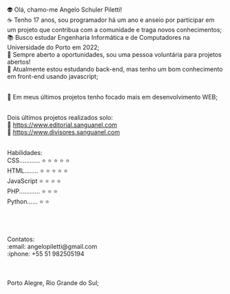 :alien: Olá, chamo-me Angelo Schuler Piletti! <br>
:coffee: Tenho 17 anos, sou programador há um ano e anseio por participar em um projeto que contribua com a comunidade e traga novos conhecimentos;<br>
:books: Busco estudar Engenharia Informática e de Computadores na Universidade do Porto em 2022;<br>
:ghost: Sempre aberto a oportunidades, sou uma pessoa voluntária para projetos abertos!<br>
🎲 Atualmente estou estudando back-end, mas tenho um bom conhecimento em front-end usando javascript;<br><br>


:fax: Em meus últimos projetos tenho focado mais em desenvolvimento WEB;<br><br>

Dois últimos projetos realizados solo:<br>
:pushpin: https://www.editorial.sanguanel.com<br>
:pushpin: https://www.divisores.sanguanel.com<br><br>

Habilidades:<br>
  CSS............ :star: :star: :star: :star: :star:<br>
  HTML........ :star: :star: :star: :star: :star:<br>
  JavaScript :star: :star: :star: :star:<br>
  PHP............ :star: :star: :star:<br>
  Python...... :star: :star:<br>
  
  
  
  <br>
  <br>
  <br>
Contatos:<br>
  :email: angelopiletti@gmail.com <br>
  :iphone: +55 51 982505194 <br>
<br>
<br>
<br>
Porto Alegre, Rio Grande do Sul;
  
